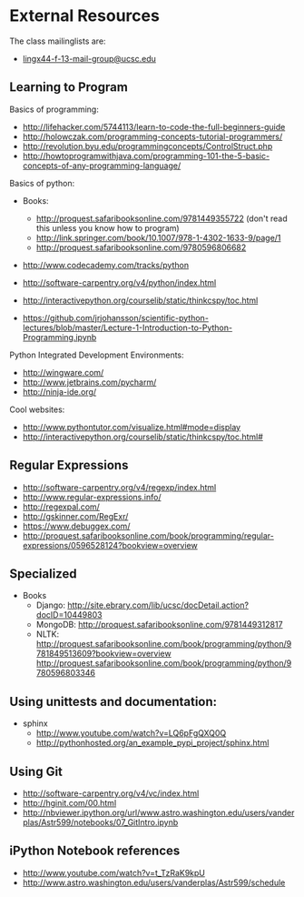 External Resources
==================

The class mailinglists are:

* lingx44-f-13-mail-group@ucsc.edu

Learning to Program
-------------------

Basics of programming:
* http://lifehacker.com/5744113/learn-to-code-the-full-beginners-guide
* http://holowczak.com/programming-concepts-tutorial-programmers/
* http://revolution.byu.edu/programmingconcepts/ControlStruct.php
* http://howtoprogramwithjava.com/programming-101-the-5-basic-concepts-of-any-programming-language/


Basics of python:

* Books:
	- http://proquest.safaribooksonline.com/9781449355722 (don't read this unless you know how to program)
	- http://link.springer.com/book/10.1007/978-1-4302-1633-9/page/1
	- http://proquest.safaribooksonline.com/9780596806682
	
* http://www.codecademy.com/tracks/python
* http://software-carpentry.org/v4/python/index.html
* http://interactivepython.org/courselib/static/thinkcspy/toc.html

* https://github.com/jrjohansson/scientific-python-lectures/blob/master/Lecture-1-Introduction-to-Python-Programming.ipynb

Python Integrated Development Environments:

* http://wingware.com/
* http://www.jetbrains.com/pycharm/
* http://ninja-ide.org/


Cool websites:

* http://www.pythontutor.com/visualize.html#mode=display
* http://interactivepython.org/courselib/static/thinkcspy/toc.html#


Regular Expressions
-------------------

* http://software-carpentry.org/v4/regexp/index.html
* http://www.regular-expressions.info/
* http://regexpal.com/
* http://gskinner.com/RegExr/
* https://www.debuggex.com/
* http://proquest.safaribooksonline.com/book/programming/regular-expressions/0596528124?bookview=overview

Specialized
------
* Books
	- Django: http://site.ebrary.com/lib/ucsc/docDetail.action?docID=10449803
	- MongoDB: http://proquest.safaribooksonline.com/9781449312817
	- NLTK: http://proquest.safaribooksonline.com/book/programming/python/9781849513609?bookview=overview http://proquest.safaribooksonline.com/book/programming/python/9780596803346
	
Using unittests and documentation:
---------------------------------
* sphinx
	* http://www.youtube.com/watch?v=LQ6pFgQXQ0Q
	* http://pythonhosted.org/an_example_pypi_project/sphinx.html

Using Git
---------
* http://software-carpentry.org/v4/vc/index.html
* http://hginit.com/00.html
* http://nbviewer.ipython.org/url/www.astro.washington.edu/users/vanderplas/Astr599/notebooks/07_GitIntro.ipynb



iPython Notebook references
---------------------------
* http://www.youtube.com/watch?v=t_TzRaK9kpU
* http://www.astro.washington.edu/users/vanderplas/Astr599/schedule
